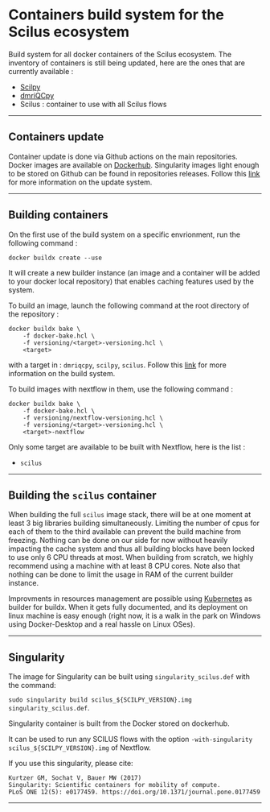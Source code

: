 
Containers build system for the Scilus ecosystem
================================================

Build system for all docker containers of the Scilus ecosystem. The inventory 
of containers is still being updated, here are the ones that are currently 
available :

- [Scilpy](https://github.com/scilus/scilpy)
- [dmriQCpy](https://github.com/scilus/dmriqcpy)
- Scilus : container to use with all Scilus flows

___

Containers update
-----------------

Container update is done via Github actions on the main repositories. Docker 
images are available on [Dockerhub](https://hub.docker.com/u/scilus). 
Singularity images light enough to be stored on Github can be found in 
repositories releases. Follow this [link](container-update.md) for more 
information on the update system.

___

Building containers
-------------------

On the first use of the build system on a specific envrionment, run the 
following command :

`docker buildx create --use`

It will create a new builder instance (an image and a container will be added to 
your docker local repository) that enables caching features used by the system.

To build an image, launch the following command at the root directory of the 
repository :

```
docker buildx bake \
    -f docker-bake.hcl \
    -f versioning/<target>-versioning.hcl \
    <target>
```

with a target in : `dmriqcpy`, `scilpy`, `scilus`. Follow this 
[link](docker-bake.md) for more information on the build system.

To build images with nextflow in them, use the following command :

```
docker buildx bake \
    -f docker-bake.hcl \
    -f versioning/nextflow-versioning.hcl \
    -f versioning/<target>-versioning.hcl \
    <target>-nextflow
```

Only some target are available to be built with Nextflow, here is the list :

- `scilus`

___

Building the `scilus` container
-------------------------------

When building the full `scilus` image stack, there will be at one moment at 
least 3 big libraries building simultaneously. Limiting the number of cpus for 
each of them to the third available can prevent the build machine from freezing. 
Nothing can be done on our side for now without heavily impacting the cache 
system and thus all building blocks have been locked to use only 6 CPU threads 
at most. When building from scratch, we highly recommend using a machine with at 
least 8 CPU cores. Note also that nothing can be done to limit the usage in RAM 
of the current builder instance.

Improvments in resources management are possible using 
[Kubernetes](https://docs.docker.com/build/building/drivers/kubernetes/) 
as builder for buildx. When it gets fully documented, and its deployment on 
linux machine is easy enough (right now, it is a walk in the park on Windows 
using Docker-Desktop and a real hassle on Linux OSes).

___

Singularity
-----------

The image for Singularity can be built using `singularity_scilus.def` with the 
command:

`sudo singularity build scilus_${SCILPY_VERSION}.img singularity_scilus.def`.

Singularity container is built from the Docker stored on dockerhub.

It can be used to run any SCILUS flows with the option
`-with-singularity scilus_${SCILPY_VERSION}.img` of Nextflow.

If you use this singularity, please cite:

```
Kurtzer GM, Sochat V, Bauer MW (2017)
Singularity: Scientific containers for mobility of compute.
PLoS ONE 12(5): e0177459. https://doi.org/10.1371/journal.pone.0177459
```

___
